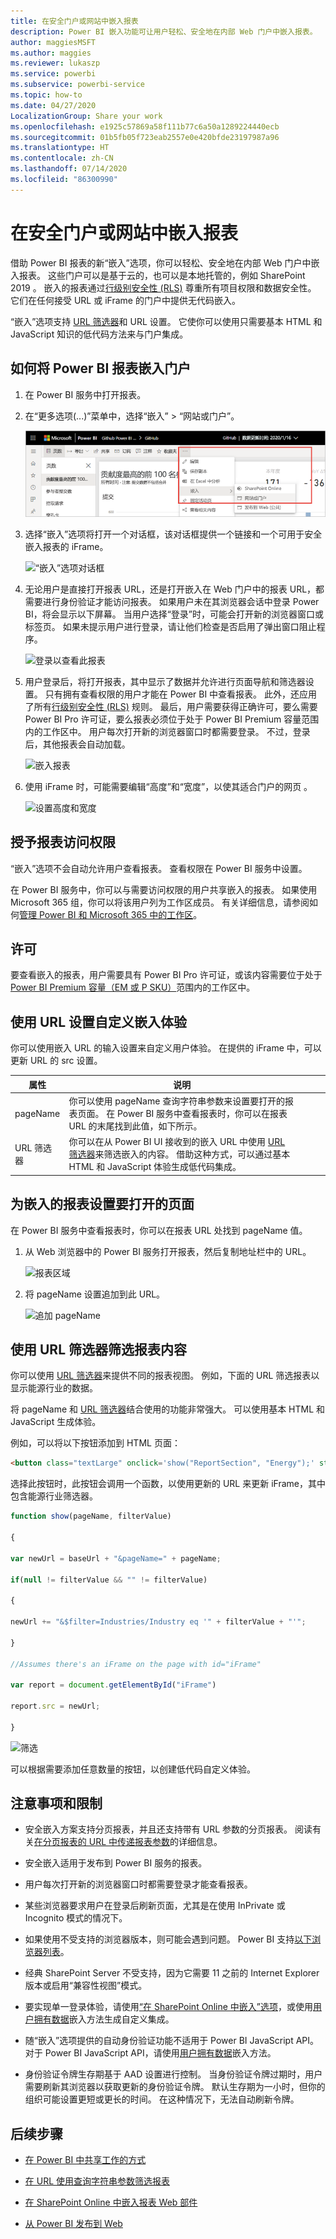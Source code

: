 ```yaml
---
title: 在安全门户或网站中嵌入报表
description: Power BI 嵌入功能可让用户轻松、安全地在内部 Web 门户中嵌入报表。
author: maggiesMSFT
ms.author: maggies
ms.reviewer: lukaszp
ms.service: powerbi
ms.subservice: powerbi-service
ms.topic: how-to
ms.date: 04/27/2020
LocalizationGroup: Share your work
ms.openlocfilehash: e1925c57869a58f111b77c6a50a1289224440ecb
ms.sourcegitcommit: 01b5fb05f723eab2557e0e420bfde23197987a96
ms.translationtype: HT
ms.contentlocale: zh-CN
ms.lasthandoff: 07/14/2020
ms.locfileid: "86300990"
---
```

# <a name="embed-a-report-in-a-secure-portal-or-website"></a>在安全门户或网站中嵌入报表

借助 Power BI 报表的新“嵌入”选项，你可以轻松、安全地在内部 Web 门户中嵌入报表。 这些门户可以是基于云的，也可以是本地托管的，例如 SharePoint 2019 。 嵌入的报表通过[行级别安全性 (RLS)](../admin/service-admin-rls.md) 尊重所有项目权限和数据安全性。 它们在任何接受 URL 或 iFrame 的门户中提供无代码嵌入。 

“嵌入”选项支持 [URL 筛选器](service-url-filters.md)和 URL 设置。 它使你可以使用只需要基本 HTML 和 JavaScript 知识的低代码方法来与门户集成。

## <a name="how-to-embed-power-bi-reports-into-portals"></a>如何将 Power BI 报表嵌入门户

1. 在 Power BI 服务中打开报表。

2. 在“更多选项(...)”菜单中，选择“嵌入” >  “网站或门户”。

    ![网站或门户选项](media/service-embed-secure/power-bi-more-options-website.png)

2. 选择“嵌入”选项将打开一个对话框，该对话框提供一个链接和一个可用于安全嵌入报表的 iFrame。

    ![“嵌入”选项对话框](media/service-embed-secure/secure-embed-code-dialog.png)

3. 无论用户是直接打开报表 URL，还是打开嵌入在 Web 门户中的报表 URL，都需要进行身份验证才能访问报表。 如果用户未在其浏览器会话中登录 Power BI，将会显示以下屏幕。 当用户选择“登录”时，可能会打开新的浏览器窗口或标签页。 如果未提示用户进行登录，请让他们检查是否启用了弹出窗口阻止程序。

    ![登录以查看此报表](media/service-embed-secure/secure-embed-sign-in.png)

4. 用户登录后，将打开报表，其中显示了数据并允许进行页面导航和筛选器设置。 只有拥有查看权限的用户才能在 Power BI 中查看报表。 此外，还应用了所有[行级别安全性 (RLS)](../admin/service-admin-rls.md) 规则。 最后，用户需要获得正确许可，要么需要 Power BI Pro 许可证，要么报表必须位于处于 Power BI Premium 容量范围内的工作区中。 用户每次打开新的浏览器窗口时都需要登录。 不过，登录后，其他报表会自动加载。

    ![嵌入报表](media/service-embed-secure/secure-embed-report.png)

5. 使用 iFrame 时，可能需要编辑“高度”和“宽度”，以使其适合门户的网页 。

    ![设置高度和宽度](media/service-embed-secure/secure-embed-size.png)

## <a name="granting-report-access"></a>授予报表访问权限

“嵌入”选项不会自动允许用户查看报表。 查看权限在 Power BI 服务中设置。

在 Power BI 服务中，你可以与需要访问权限的用户共享嵌入的报表。 如果使用 Microsoft 365 组，你可以将该用户列为工作区成员。 有关详细信息，请参阅如何[管理 Power BI 和 Microsoft 365 中的工作区](service-manage-app-workspace-in-power-bi-and-office-365.md)。

## <a name="licensing"></a>许可

要查看嵌入的报表，用户需要具有 Power BI Pro 许可证，或该内容需要位于处于 [Power BI Premium 容量（EM 或 P SKU）](../admin/service-admin-premium-purchase.md)范围内的工作区中。

## <a name="customize-your-embed-experience-using-url-settings"></a>使用 URL 设置自定义嵌入体验

你可以使用嵌入 URL 的输入设置来自定义用户体验。 在提供的 iFrame 中，可以更新 URL 的 src 设置。

| 属性  | 说明  |  |  |  |
|--------------|-----------------------------------------------------------------------------------------------------------------------------------------------------------------------------------------------------------------------|---|---|---|
| pageName  | 你可以使用 pageName 查询字符串参数来设置要打开的报表页面。 在 Power BI 服务中查看报表时，你可以在报表 URL 的末尾找到此值，如下所示。 |  |  |  |
| URL 筛选器  | 你可以在从 Power BI UI 接收到的嵌入 URL 中使用 [URL 筛选器](service-url-filters.md)来筛选嵌入的内容。 借助这种方式，可以通过基本 HTML 和 JavaScript 体验生成低代码集成。  |  |  |  |

## <a name="set-which-page-opens-for-an-embedded-report"></a>为嵌入的报表设置要打开的页面 

在 Power BI 服务中查看报表时，你可以在报表 URL 处找到 pageName 值。

1. 从 Web 浏览器中的 Power BI 服务打开报表，然后复制地址栏中的 URL。

    ![报表区域](media/service-embed-secure/secure-embed-report-section.png)

2. 将 pageName 设置追加到此 URL。

    ![追加 pageName](media/service-embed-secure/secure-embed-append-page-name.png)

## <a name="filter-report-content-using-url-filters"></a>使用 URL 筛选器筛选报表内容 

你可以使用 [URL 筛选器](service-url-filters.md)来提供不同的报表视图。 例如，下面的 URL 筛选报表以显示能源行业的数据。

将 pageName 和 [URL 筛选器](service-url-filters.md)结合使用的功能非常强大。 可以使用基本 HTML 和 JavaScript 生成体验。

例如，可以将以下按钮添加到 HTML 页面：

```html
<button class="textLarge" onclick='show("ReportSection", "Energy");' style="display: inline-block;">Show Energy</button>
```

选择此按钮时，此按钮会调用一个函数，以使用更新的 URL 来更新 iFrame，其中包含能源行业筛选器。

```javascript
function show(pageName, filterValue)

{

var newUrl = baseUrl + "&pageName=" + pageName;

if(null != filterValue && "" != filterValue)

{

newUrl += "&$filter=Industries/Industry eq '" + filterValue + "'";

}

//Assumes there's an iFrame on the page with id="iFrame"

var report = document.getElementById("iFrame")

report.src = newUrl;

}
```

![筛选](media/service-embed-secure/secure-embed-filter.png)

可以根据需要添加任意数量的按钮，以创建低代码自定义体验。 

## <a name="considerations-and-limitations"></a>注意事项和限制

* 安全嵌入方案支持分页报表，并且还支持带有 URL 参数的分页报表。 阅读有关[在分页报表的 URL 中传递报表参数](../paginated-reports/report-builder-url-pass-parameters.md)的详细信息。

* 安全嵌入适用于发布到 Power BI 服务的报表。

* 用户每次打开新的浏览器窗口时都需要登录才能查看报表。

* 某些浏览器要求用户在登录后刷新页面，尤其是在使用 InPrivate 或 Incognito 模式的情况下。

* 如果使用不受支持的浏览器版本，则可能会遇到问题。 Power BI 支持[以下浏览器列表](../fundamentals/power-bi-browsers.md)。

* 经典 SharePoint Server 不受支持，因为它需要 11 之前的 Internet Explorer 版本或启用“兼容性视图”模式。

* 要实现单一登录体验，请使用[“在 SharePoint Online 中嵌入”选项](service-embed-report-spo.md)，或使用[用户拥有数据](../developer/embedded/embed-sample-for-your-organization.md)嵌入方法生成自定义集成。 

* 随“嵌入”选项提供的自动身份验证功能不适用于 Power BI JavaScript API。 对于 Power BI JavaScript API，请使用[用户拥有数据](../developer/embedded/embed-sample-for-your-organization.md)嵌入方法。 

* 身份验证令牌生存期基于 AAD 设置进行控制。 当身份验证令牌过期时，用户需要刷新其浏览器以获取更新的身份验证令牌。 默认生存期为一小时，但你的组织可能设置更短或更长的时间。  在这种情况下，无法自动刷新令牌。

## <a name="next-steps"></a>后续步骤

* [在 Power BI 中共享工作的方式](service-how-to-collaborate-distribute-dashboards-reports.md)

* [在 URL 使用查询字符串参数筛选报表](service-url-filters.md)

* [在 SharePoint Online 中嵌入报表 Web 部件](service-embed-report-spo.md)

* [从 Power BI 发布到 Web](service-publish-to-web.md)
